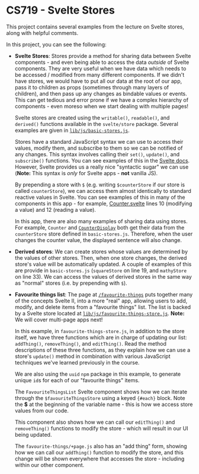 # CS719 - Svelte Stores

This project contains several examples from the lecture on Svelte stores, along with helpful comments.

In this project, you can see the following:

- **Svelte Stores**: Stores provide a method for sharing data between Svelte components - and even being able to access the data _outside_ of Svelte components. They are very useful when we have data which needs to be accessed / modified from many different components. If we didn't have stores, we would have to put all our data at the root of our app, pass it to children as props (sometimes through many layers of children), and then pass up any changes as bindable values or events. This can get tedious and error prone if we have a complex hierarchy of components - even moreso when we start dealing with multiple pages!

  Svelte stores are created using the `writable()`, `readable()`, and `derived()` functions available in the `svelte/store` package. Several examples are given in [`lib/js/basic-stores.js`](./src/lib/js/basic-stores.js).

  Stores have a standard JavaScript syntax we can use to access their values, modify them, and subscribe to them so we can be notified of any changes. This syntax involves calling their `set()`, `update()`, and `subscribe()` functions. You can see examples of this in the [Svelte docs](https://svelte.dev/docs/svelte-store). However, Svelte provides us a really nice "syntactic sugar" we can use (**Note:** This syntax is _only_ for Svelte apps - **not** vanilla JS).

  By prepending a store with `$` (e.g. writing `$counterStore` if our store is called `counterStore`), we can access them almost identically to standard reactive values in Svelte. You can see examples of this in many of the components in this app - for example, [Counter.svelte](./src/lib/components/Counter.svelte) lines 10 (modifying a value) and 12 (reading a value).

  In this app, there are also many examples of sharing data using stores. For example, `Counter` and [`CounterDisplay`](./src/lib/components/CounterDisplay.svelte) both get their data from the `counterStore` store defined in `basic-stores.js`. Therefore, when the user changes the counter value, the displayed sentence will also change.

- **Derived stores**: We can create stores whose values are determined by the values of other stores. Then, when one store changes, the derived store's value will be automatically updated. A couple of examples of this are provide in `basic-stores.js` (`squareStore` on line 19, and `mathyStore` on line 33). We can access the values of derived stores in the same way as "normal" stores (i.e. by prepending with `$`).

- **Favourite things list**: The page at [`/favourite-things`](./src/routes/favourite-things/+page.svelte) puts together many of the concepts Svelte II, into a more "real" app, allowing users to add, modify, and delete items from a "favourite things" list. The list is backed by a Svelte store located at [`lib/js/favourite-things-store.js`](./src/lib/js/favourite-things-store.js). **Note:** We will cover multi-page apps next!

  In this example, in `favourite-things-store.js`, in addition to the store itself, we have three functions which are in charge of updating our list: `addThing()`, `removeThing()`, and `editThing()`. Read the method descriptions of these three functions, as they explain how we can use a store's `update()` method in combination with various JavaScript techniques we've learned previously in the course.

  We are also using the `uuid` `npm` package in this example, to generate unique `id`s for each of our "favourite things" items.

  The `FavouriteThingsList` Svelte component shows how we can iterate through the `$favouriteThingsStore` using a keyed `{#each}` block. Note the **$** at the beginning of the variable name - this is how we access store values from our code.

  This component also shows how we can call our `editThing()` and `removeThing()` functions to modify the store - which will result in our UI being updated.

  The `favourite-things/+page.js` also has an "add thing" form, showing how we can call our `addThing()` function to modify the store, and this change will be shown everywhere that accesses the store - including within our other component.
